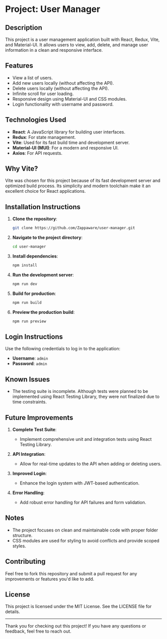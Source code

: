 # Project: User Manager

## Description
This project is a user management application built with React, Redux, Vite, and Material-UI. It allows users to view, add, delete, and manage user information in a clean and responsive interface.

## Features
- View a list of users.
- Add new users locally (without affecting the API).
- Delete users locally (without affecting the API).
- Infinite scroll for user loading.
- Responsive design using Material-UI and CSS modules.
- Login functionality with username and password.

## Technologies Used
- **React**: A JavaScript library for building user interfaces.
- **Redux**: For state management.
- **Vite**: Used for its fast build time and development server.
- **Material-UI (MUI)**: For a modern and responsive UI.
- **Axios**: For API requests.

## Why Vite?
Vite was chosen for this project because of its fast development server and optimized build process. Its simplicity and modern toolchain make it an excellent choice for React applications.

## Installation Instructions
1. **Clone the repository**:
   ```bash
   git clone https://github.com/Zappaware/user-manager.git 
   ```

2. **Navigate to the project directory**:
   ```bash
   cd user-manager
   ```

3. **Install dependencies**:
   ```bash
   npm install
   ```

4. **Run the development server**:
   ```bash
   npm run dev
   ```

5. **Build for production**:
   ```bash
   npm run build
   ```

6. **Preview the production build**:
   ```bash
   npm run preview
   ```

## Login Instructions
Use the following credentials to log in to the application:
- **Username**: `admin`
- **Password**: `admin`

## Known Issues
- The testing suite is incomplete. Although tests were planned to be implemented using React Testing Library, they were not finalized due to time constraints.

## Future Improvements
1. **Complete Test Suite**:
    - Implement comprehensive unit and integration tests using React Testing Library.

2. **API Integration**:
    - Allow for real-time updates to the API when adding or deleting users.

3. **Improved Login**:
    - Enhance the login system with JWT-based authentication.

4. **Error Handling**:
    - Add robust error handling for API failures and form validation.

## Notes
- The project focuses on clean and maintainable code with proper folder structure.
- CSS modules are used for styling to avoid conflicts and provide scoped styles.

## Contributing
Feel free to fork this repository and submit a pull request for any improvements or features you'd like to add.

## License
This project is licensed under the MIT License. See the LICENSE file for details.

---
Thank you for checking out this project! If you have any questions or feedback, feel free to reach out.
